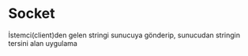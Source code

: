 # Socket
İstemci(client)den gelen stringi sunucuya gönderip, sunucudan stringin tersini alan uygulama
